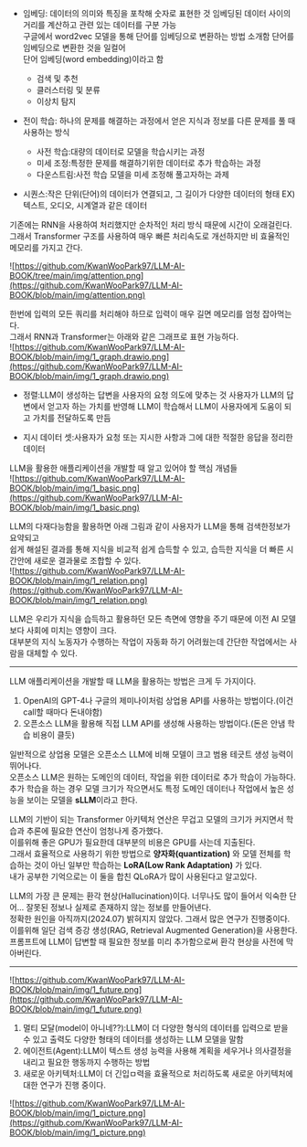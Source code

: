 * 임베딩: 데이터의 의미와 특징을 포착해 숫자로 표현한 것 임베딩된 데이터 사이의 거리를 계산하고 관련 있는 데이터를 구분 가능  
  구글에서 word2vec 모델을 통해 단어를 임베딩으로 변환하는 방법 소개함 단어를 임베딩으로 변환한 것을 일컬어  
  단어 임베딩(word embedding)이라고 함  
  * 검색 및 추천  
  * 클러스터링 및 분류  
  * 이상치 탐지
    
 
* 전이 학습: 하나의 문제를 해결하는 과정에서 얻은 지식과 정보를 다른 문제를 풀 때 사용하는 방식
  * 사전 학습:대량의 데이터로 모델을 학습시키는 과정
  * 미세 조정:특정한 문제를 해결하기위한 데이터로 추가 학습하는 과정
  * 다운스트림:사전 학습 모델을 미세 조정해 풀고자하는 과제

* 시퀀스:작은 단위(단어)의 데이터가 연결되고, 그 길이가 다양한 데이터의 형태
  EX)텍스트, 오디오, 시계열과 같은 데이터

기존에는 RNN을 사용하여 처리했지만 순차적인 처리 방식 때문에 시간이 오래걸린다.  
그래서 Transformer 구조를 사용하여 매우 빠른 처리속도로 개선하지만 비 효율적인 메모리를 가지고 간다.

![https://github.com/KwanWooPark97/LLM-AI-BOOK/tree/main/img/attention.png](https://github.com/KwanWooPark97/LLM-AI-BOOK/blob/main/img/attention.png)

한번에 입력의 모든 쿼리를 처리해야 하므로 입력이 매우 길면 메모리를 엄청 잡아먹는다.  
그래서 RNN과 Transformer는 아래와 같은 그래프로 표현 가능하다.  
![https://github.com/KwanWooPark97/LLM-AI-BOOK/blob/main/img/1_graph.drawio.png](https://github.com/KwanWooPark97/LLM-AI-BOOK/blob/main/img/1_graph.drawio.png)  

* 정렬:LLM이 생성하는 답변을 사용자의 요청 의도에 맞추는 것
  사용자가 LLM의 답변에서 얻고자 하는 가치를 반영해 LLM이 학습해서 LLM이 사용자에게 도움이 되고
  가치를 전달하도록 만듬
  
* 지시 데이터 셋:사용자가 요청 또는 지시한 사항과 그에 대한 적절한 응답을 정리한 데이터

LLM을 활용한 애플리케이션을 개발할 때 알고 있어야 할 핵심 개념들  
![https://github.com/KwanWooPark97/LLM-AI-BOOK/blob/main/img/1_basic.png](https://github.com/KwanWooPark97/LLM-AI-BOOK/blob/main/img/1_basic.png)  


LLM의 다재다능함을 활용하면 아래 그림과 같이 사용자가 LLM을 통해 검색한정보가 요약되고   
쉽게 해설된 결과를 통해 지식을 비교적 쉽게 습득할 수 있고, 습득한 지식을 더 빠른 시간안에 새로운 결과물로 조합할 수 있다.  
![https://github.com/KwanWooPark97/LLM-AI-BOOK/blob/main/img/1_relation.png](https://github.com/KwanWooPark97/LLM-AI-BOOK/blob/main/img/1_relation.png)  

LLM은 우리가 지식을 습득하고 활용하던 모든 측면에 영향을 주기 때문에 이전 AI 모델보다 사회에 미치는 영향이 크다.  
대부분의 지식 노동자가 수행하는 작업이 자동화 하기 어려웠는데 간단한 작업에서는 사람을 대체할 수 있다.    

***
LLM 애플리케이션을 개발할 때 LLM을 활용하는 방법은 크게 두 가지이다.
1. OpenAI의 GPT-4나 구글의 제미나이처럼 상업용 API를 사용하는 방법이다.(이건 call할 때마다 돈내야함)
2. 오픈소스 LLM을 활용해 직접 LLM API를 생성해 사용하는 방법이다.(돈은 안냄 학습 비용이 클듯)

일반적으로 상업용 모델은 오픈소스 LLM에 비해 모델이 크고 범용 테긋트 생성 능력이 뛰어나다.  
오픈소스 LLM은 원하는 도메인의 데이터, 작업을 위한 데이터로 추가 학습이 가능하다.  
추가 학습을 하는 경우 모델 크기가 작으면서도 특정 도메인 데이터나 작업에서 높은 성능을 보이는 모델을 **sLLM**이라고 한다.  

LLM의 기반이 되는 Transformer 아키텍처 연산은 무겁고 모델의 크기가 커지면서 학습과 추론에 필요한 연산이 엄청나게 증가했다.  
이를위해 좋은 GPU가 필요한데 대부분의 비용은 GPU를 사는데 지출된다.  
그래서 효율적으로 사용하기 위한 방법으로 **양자화(quantization)** 와 모델 전체를 학습하는 것이 아닌 일부만 학습하는 **LoRA(Low Rank Adaptation)** 가 있다.   
내가 공부한 기억으로는 이 둘을 합친 QLoRA가 많이 사용된다고 알고있다.

LLM의 가장 큰 문제는 환각 현상(Hallucination)이다. 너무나도 많이 들어서 익숙한 단어... 잘못된 정보나 실제로 존재하지 않는 정보를 만들어낸다.  
정확한 원인을 아직까지(2024.07) 밝혀지지 않았다. 그래서 많은 연구가 진행중이다.  
이를위해 일단 검색 증강 생성(RAG, Retrieval Augmented Generation)을 사용한다.  
프롬프트에 LLM이 답변할 때 필요한 정보를 미리 추가함으로써 환각 현상을 사전에 막아버린다.  

***

![https://github.com/KwanWooPark97/LLM-AI-BOOK/blob/main/img/1_future.png](https://github.com/KwanWooPark97/LLM-AI-BOOK/blob/main/img/1_future.png)  

1. 멀티 모달(model이 아니네??):LLM이 더 다양한 형식의 데이터를 입력으로 받을 수 있고 출력도 다양한 형태의 데이터를 생성하는 LLM 모델을 말함
2. 에이전트(Agent):LLM이 텍스트 생성 능력을 사용해 계획을 세우거나 의사결정을 내리고 필요한 행동까지 수행하는 방법
3. 새로운 아키텍처:LLM이 더 긴입ㅁ력을 효율적으로 처리하도록 새로운 아키텍처에 대한 연구가 진행 중이다.

![https://github.com/KwanWooPark97/LLM-AI-BOOK/blob/main/img/1_picture.png](https://github.com/KwanWooPark97/LLM-AI-BOOK/blob/main/img/1_picture.png)
